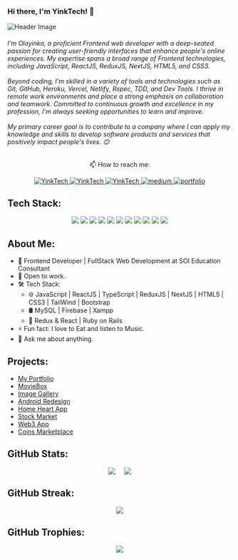 ### Hi there, I'm YinkTech! 👋

![Header Image](https://github.com/YinkTech/YinkTech/assets/65237847/d97be908-3e86-4eee-b160-e5a48faa973f)


<h6 align="left">
I'm Olayinka, a proficient Frontend web developer with a deep-seated passion for creating user-friendly interfaces that enhance people's online experiences. My expertise spans a broad range of Frontend technologies, including JavaScript, ReactJS, ReduxJS, NextJS, HTML5, and CSS3.
<br><br>
Beyond coding, I'm skilled in a variety of tools and technologies such as Git, GitHub, Heroku, Vercel, Netlify, Rspec, TDD, and Dev Tools. I thrive in remote work environments and place a strong emphasis on collaboration and teamwork. Committed to continuous growth and excellence in my profession, I'm always seeking opportunities to learn and improve.
<br><br>
My primary career goal is to contribute to a company where I can apply my knowledge and skills to develop software products and services that positively impact people's lives. 😊
</h6>

<p align="center"> 📫 How to reach me:</p>
<p align="center">
  <a href="https://www.twitter.com/yinkabayeni" target="_blank">
    <img src="https://img.shields.io/badge/Twitter-1DA1F2.svg?&style=for-the-badge&logo=twitter&logoColor=white" alt="YinkTech">
  </a>
  <a href="https://www.linkedin.com/in/yinktech/" target="_blank">
    <img src="https://img.shields.io/badge/LinkedIn-%230077B5.svg?&style=for-the-badge&logo=linkedin&logoColor=white" alt="YinkTech">
  </a>
  <a href="https://www.instagram.com/layinka4dat/" target="_blank">
    <img src="https://img.shields.io/badge/Instagram-E4405F?style=for-the-badge&logo=instagram&logoColor=white" alt="YinkTech"/>
  </a>
  <a href="https://medium.com/@layinka4dat" target="_blank">
    <img src="https://img.shields.io/badge/Medium-12100E?style=for-the-badge&logo=medium&logoColor=white" alt="medium">
  </a>
  <a href="https://yinka-portfolio.vercel.app/" target="_blank">
    <img src="https://img.shields.io/badge/-Portfolio-orange?style=for-the-badge" alt="portfolio">
  </a>
</p>

## Tech Stack:
<p align="center"> 
<img src="https://img.shields.io/badge/React-20232A?style=for-the-badge&logo=react&logoColor=61DAFB">
<img src="https://img.shields.io/badge/HTML-239120?style=for-the-badge&logo=html5&logoColor=white">
<img src="https://img.shields.io/badge/CSS-239120?&style=for-the-badge&logo=css3&logoColor=white">
<img src="https://img.shields.io/badge/JavaScript-F7DF1E?style=for-the-badge&logo=javascript&logoColor=black">
<img src="https://img.shields.io/badge/Ruby-CC342D?style=for-the-badge&logo=ruby&logoColor=white">
<img src="https://img.shields.io/badge/Ruby_on_Rails-CC0000?style=for-the-badge&logo=ruby-on-rails&logoColor=white">
<img src="https://img.shields.io/badge/TypeScript-007ACC?style=for-the-badge&logo=typescript&logoColor=white">
<img src="https://img.shields.io/badge/Bootstrap-563D7C?style=for-the-badge&logo=bootstrap&logoColor=white">
<img src="https://img.shields.io/badge/React_Router-CA4245?style=for-the-badge&logo=react-router&logoColor=white">
<img src="https://img.shields.io/badge/Redux-593D88?style=for-the-badge&logo=redux&logoColor=white">
<img src="https://img.shields.io/badge/Material--UI-0081CB?style=for-the-badge&logo=material-ui&logoColor=white"> 
</p>

## About Me:
- 🔭 Frontend Developer | FullStack Web Development at SOI Education Consultant
- 👯 Open to work.
- 🛠 Tech Stack:
  - 🌐 JavaScript | ReactJS | TypeScript | ReduxJS | NextJS | HTML5 | CSS3 | TailWind | Bootstrap
  - 🛢 MySQL | Firebase | Xampp
  - 🔧 Redux & React | Ruby on Rails
- ⚡ Fun fact: I love to Eat and listen to Music.
- 💬 Ask me about anything.

## Projects:
- [My Portfolio](https://yinka-portfolio.vercel.app/)
- [MovieBox](https://movie-box-azure.vercel.app/)
- [Image Gallery](https://fun-image-gallery.vercel.app/)
- [Android Redesign](https://andriodredesign.vercel.app/)
- [Home Heart App](https://home-heart.netlify.app/)
- [Stock Market](https://yinktech.github.io/Stock-Market)
- [Web3 App](https://yinktech.github.io/web3-project/)
- [Coins Marketplace](https://yinktech.github.io/Coins-Marketplace/)

## GitHub Stats:
<div style="display: flex; justify-content: center; align-items: center;">
  <img src="https://github-readme-stats.vercel.app/api?username=YinkTech&show_icons=true&theme=cobalt" style="margin-right: 20px;">
  <img src="https://github-readme-stats.vercel.app/api/top-langs/?username=YinkTech&layout=compact&theme=cobalt">
</div>

## GitHub Streak:
<p align="center">
  <img src="https://github-readme-streak-stats.herokuapp.com/?user=YinkTech&theme=dark">
</p>

## GitHub Trophies:
<p align="center">
  <img src="https://github-profile-trophy.vercel.app/?username=yinktech">
</p>


<!-- ### Hi there Am YinkTech👋

<img width="1100" height="300px" src="https://github.com/YinkTech/YinkTech/assets/65237847/6cc420a2-6c62-4cfc-9b0c-a19e5b9f81bc">
<p  align="center"> 📫 How to reach me:</p>
<p align="center">
  <a href="https://www.twitter.com/yinktech" target="_blank"><img src="https://img.shields.io/badge/Twitter-1DA1F2.svg?&style=for-the-badge&logo=twitter&logoColor=white" alt="YinkTech"></a>
   <a href="https://www.linkedin.com/in/ayeni-olayinka-726181134/" target="_blank"><img src="https://img.shields.io/badge/LinkedIn-%230077B5.svg?&style=for-the-badge&logo=linkedin&logoColor=white" alt="YinkTech"></a>
  <a href="https://www.instagram.com/layinka4dat/" target="_blank"><img src="https://img.shields.io/badge/Instagram-E4405F?style=for-the-badge&logo=instagram&logoColor=white" alt="YinkTech"/></a>
</p>

## Currently:
<ul>
  <li> 🔭 I’m Frontend Developer  FullStack Web Development at SOI Education Consultant </li>
  <li> 👯 I’m open to work.</li>
  <li> 🛠 Tech Stack </li>
  <li> 🌐 HTML | CSS | JavaScript | TailWind | Bootstrap </li>
  <li> 🛢 MySQL | Firebase | Xampp </li>
  <li> 🔧 Readux & React | Ruby on Rails </li>
  <li> ⚡ Fun fact: I love to Eat and listen to Music.</li>
  <li> 💬 Ask me about anything.</li>
</ul>

Project Have Worked on:
- <a href="https://yinka-portfolio.vercel.app/"> My Portfolio </a>
- <a href="https://home-heart.netlify.app/"> Home Heart App </a>
- <a href="https://yinktech.github.io/Stock-Market"> Stock Market  </a>
- <a href="https://yinktech.github.io/web3-project/"> Web3 App  </a>
- <a href="https://home-heart.netlify.app/"> Home Heart App </a>
- <a href="https://yinktech.github.io/Stock-Market"> Stock Market  </a>
- <a href="https://yinktech.github.io/web3-project/"> Web3 App  </a>
- <a href="https://yinktech.github.io/Coins-Marketplace/"> Coins Marketplace </a>


<p align="center">
  <img src="https://github-readme-stats.vercel.app/api?username=YinkTech&show_icons=true&theme=cobalt">
  <img src="https://github-readme-stats.vercel.app/api/top-langs/?username=YinkTech&layout=compact&theme=cobalt">
</p>

<br>
<p align="center"> 

<img src="https://img.shields.io/badge/Ruby-CC342D?style=for-the-badge&logo=ruby&logoColor=white">
<img src="https://img.shields.io/badge/Ruby_on_Rails-CC0000?style=for-the-badge&logo=ruby-on-rails&logoColor=white">
<img src="https://img.shields.io/badge/JavaScript-F7DF1E?style=for-the-badge&logo=javascript&logoColor=black">
<img src="https://img.shields.io/badge/TypeScript-007ACC?style=for-the-badge&logo=typescript&logoColor=white">
<img src="https://img.shields.io/badge/React-20232A?style=for-the-badge&logo=react&logoColor=61DAFB">
<img src="https://img.shields.io/badge/HTML-239120?style=for-the-badge&logo=html5&logoColor=white">
<img src="https://img.shields.io/badge/CSS-239120?&style=for-the-badge&logo=css3&logoColor=white">
<img src="https://img.shields.io/badge/Bootstrap-563D7C?style=for-the-badge&logo=bootstrap&logoColor=white">
<img src="https://img.shields.io/badge/SQLite-07405E?style=for-the-badge&logo=sqlite&logoColor=white">
<img src="https://img.shields.io/badge/React_Router-CA4245?style=for-the-badge&logo=react-router&logoColor=white">
<img src="https://img.shields.io/badge/Redux-593D88?style=for-the-badge&logo=redux&logoColor=white">
<img src="https://img.shields.io/badge/Material--UI-0081CB?style=for-the-badge&logo=material-ui&logoColor=white"> 

</p>





<p align="center">
  
[![GitHub Streak](https://github-readme-streak-stats.herokuapp.com/?user=YinkTech&theme=dark)](https://git.io/streak-stats)

</p>
<br>

<p align="center">
  
[![trophy](https://github-profile-trophy.vercel.app/?username=yinktech)](https://github.com/ryo-ma/github-profile-trophy)

</p>
-->
